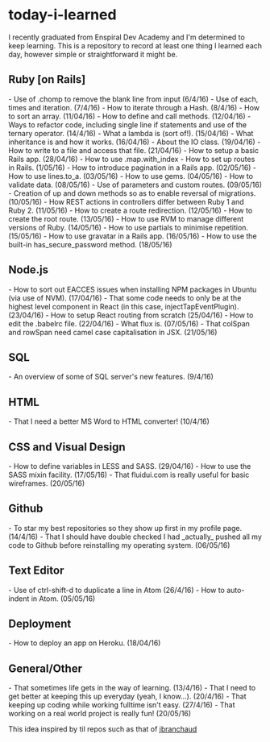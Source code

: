 # today-i-learned

I recently graduated from Enspiral Dev Academy and I'm determined to keep learning. This is a repository to record at least one thing I learned each day, however simple or straightforward it might be.

<h2>Ruby [on Rails]</h2>
- Use of .chomp to remove the blank line from input (6/4/16)
- Use of each, times and iteration. (7/4/16)
- How to iterate through a Hash. (8/4/16)
- How to sort an array. (11/04/16)
- How to define and call methods. (12/04/16)
- Ways to refactor code, including single line if statements and use of the ternary operator. (14/4/16)
- What a lambda is (sort of!). (15/04/16)
- What inheritance is and how it works. (16/04/16)
- About the IO class. (19/04/16)
- How to write to a file and access that file. (21/04/16)
- How to setup a basic Rails app. (28/04/16)
- How to use .map.with_index
- How to set up routes in Rails. (1/05/16)
- How to introduce pagination in a Rails app. (02/05/16)
- How to use lines.to_a. (03/05/16)
- How to use gems. (04/05/16)
- How to validate data. (08/05/16)
- Use of parameters and custom routes. (09/05/16)
- Creation of up and down methods so as to enable reversal of migrations. (10/05/16)
- How REST actions in controllers differ between Ruby 1 and Ruby 2. (11/05/16)
- How to create a route redirection. (12/05/16)
- How to create the root route. (13/05/16)
- How to use RVM to manage different versions of Ruby. (14/05/16)
- How to use partials to minimise repetition. (15/05/16)
- How to use gravatar in a Rails app. (16/05/16)
- How to use the built-in has_secure_password method. (18/05/16)

<h2>Node.js</h2>
- How to sort out EACCES issues when installing NPM packages in Ubuntu (via use of NVM). (17/04/16)
- That some code needs to only be at the highest level component in React (in this case, injectTapEventPlugin). (23/04/16)
- How to setup React routing from scratch (25/04/16)
- How to edit the .babelrc file. (22/04/16)
- What flux is. (07/05/16)
- That colSpan and rowSpan need camel case capitalisation in JSX. (21/05/16)

<h2>SQL</h2>
- An overview of some of SQL server's new features. (9/4/16)

<h2>HTML</h2>
- That I need a better MS Word to HTML converter! (10/4/16)

<h2>CSS and Visual Design</h2>
- How to define variables in LESS and SASS. (29/04/16)
- How to use the SASS mixin facility. (17/05/16)
- That fluidui.com is really useful for basic wireframes. (20/05/16)

<h2>Github</h2>
- To star my best repositories so they show up first in my profile page. (14/4/16)
- That I should have double checked I had _actually_ pushed all my code to Github before reinstalling my operating system. (06/05/16)

<h2>Text Editor</h2>
- Use of ctrl-shift-d to duplicate a line in Atom (26/4/16)
- How to auto-indent in Atom. (05/05/16)

<h2>Deployment</h2>
- How to deploy an app on Heroku. (18/04/16)

<h2>General/Other</h2>
- That sometimes life gets in the way of learning. (13/4/16)
- That I need to get better at keeping this up everyday (yeah, I know...). (20/4/16)
- That keeping up coding while working fulltime isn't easy. (27/4/16)
- That working on a real world project is really fun! (20/05/16)

This idea inspired by til repos such as that of <a href="https://github.com/jbranchaud/til">jbranchaud</a>

